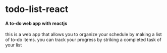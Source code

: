 # todo-list-react

#### A to-do web app with reactjs

this is a web app that allows you to organize your schedule by making a list of
to-do items. you can track your progress by striking a completed task of your list

